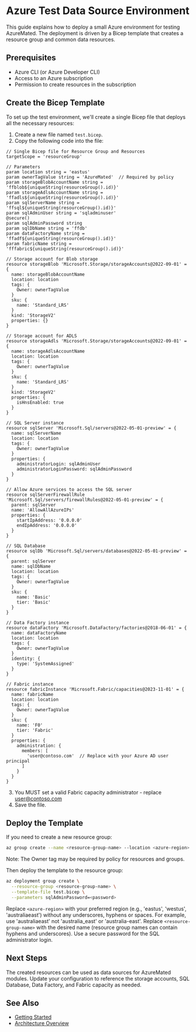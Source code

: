# Azure Test Data Source Environment

This guide explains how to deploy a small Azure environment for testing AzureMated. The deployment is driven by a Bicep template that creates a resource group and common data resources.

## Prerequisites

- Azure CLI (or Azure Developer CLI)
- Access to an Azure subscription
- Permission to create resources in the subscription

## Create the Bicep Template

To set up the test environment, we'll create a single Bicep file that deploys all the necessary resources:

1. Create a new file named `test.bicep`.
2. Copy the following code into the file:

```bicep
// Single Bicep file for Resource Group and Resources
targetScope = 'resourceGroup'

// Parameters
param location string = 'eastus'
param ownerTagValue string = 'AzureMated'  // Required by policy
param storageBlobAccountName string = 'ffblob${uniqueString(resourceGroup().id)}'
param storageAdlsAccountName string = 'ffadls${uniqueString(resourceGroup().id)}'
param sqlServerName string = 'ffsql${uniqueString(resourceGroup().id)}'
param sqlAdminUser string = 'sqladminuser'
@secure()
param sqlAdminPassword string
param sqlDbName string = 'ffdb'
param dataFactoryName string = 'ffadf${uniqueString(resourceGroup().id)}'
param fabricName string = 'fffabric${uniqueString(resourceGroup().id)}'

// Storage account for Blob storage
resource storageBlob 'Microsoft.Storage/storageAccounts@2022-09-01' = {
  name: storageBlobAccountName
  location: location
  tags: {
    Owner: ownerTagValue
  }
  sku: {
    name: 'Standard_LRS'
  }
  kind: 'StorageV2'
  properties: {}
}

// Storage account for ADLS
resource storageAdls 'Microsoft.Storage/storageAccounts@2022-09-01' = {
  name: storageAdlsAccountName
  location: location
  tags: {
    Owner: ownerTagValue
  }
  sku: {
    name: 'Standard_LRS'
  }
  kind: 'StorageV2'
  properties: {
    isHnsEnabled: true
  }
}

// SQL Server instance
resource sqlServer 'Microsoft.Sql/servers@2022-05-01-preview' = {
  name: sqlServerName
  location: location
  tags: {
    Owner: ownerTagValue
  }
  properties: {
    administratorLogin: sqlAdminUser
    administratorLoginPassword: sqlAdminPassword
  }
}

// Allow Azure services to access the SQL server
resource sqlServerFirewallRule 'Microsoft.Sql/servers/firewallRules@2022-05-01-preview' = {
  parent: sqlServer
  name: 'AllowAllAzureIPs'
  properties: {
    startIpAddress: '0.0.0.0'
    endIpAddress: '0.0.0.0'
  }
}

// SQL Database
resource sqlDb 'Microsoft.Sql/servers/databases@2022-05-01-preview' = {
  parent: sqlServer
  name: sqlDbName
  location: location
  tags: {
    Owner: ownerTagValue
  }
  sku: {
    name: 'Basic'
    tier: 'Basic'
  }
}

// Data Factory instance
resource dataFactory 'Microsoft.DataFactory/factories@2018-06-01' = {
  name: dataFactoryName
  location: location
  tags: {
    Owner: ownerTagValue
  }
  identity: {
    type: 'SystemAssigned'
  }
}

// Fabric instance
resource fabricInstance 'Microsoft.Fabric/capacities@2023-11-01' = {
  name: fabricName
  location: location
  tags: {
    Owner: ownerTagValue
  }
  sku: {
    name: 'F0'
    tier: 'Fabric'
  }
  properties: {
    administration: {
      members: [
        'user@contoso.com'  // Replace with your Azure AD user principal
      ]
    }
  }
}
```

3. You MUST set a valid Fabric capacity administrator - replace user@contoso.com
3. Save the file.

## Deploy the Template

If you need to create a new resource group:

```bash
az group create --name <resource-group-name> --location <azure-region> --tags Owner=AzureMated
```

Note: The Owner tag may be required by policy for resources and groups.

Then deploy the template to the resource group:

```bash
az deployment group create \
  --resource-group <resource-group-name> \
  --template-file test.bicep \
  --parameters sqlAdminPassword=<password>
```

Replace `<azure-region>` with your preferred region (e.g., 'eastus', 'westus', 'australiaeast') without any underscores, hyphens or spaces. For example, use 'australiaeast' not 'australia_east' or 'australia-east'. Replace `<resource-group-name>` with the desired name (resource group names can contain hyphens and underscores). Use a secure password for the SQL administrator login.

## Next Steps

The created resources can be used as data sources for AzureMated modules. Update your configuration to reference the storage accounts, SQL Database, Data Factory, and Fabric capacity as needed.

## See Also

- [Getting Started](getting-started.md)
- [Architecture Overview](architecture.md)
